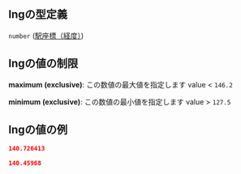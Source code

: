 ## lngの型定義

`number` ([駅座標（経度）](data-properties-駅リスト-items-properties-駅座標経度.md))

## lngの値の制限

**maximum (exclusive)**: この数値の最大値を指定します value < `146.2`

**minimum (exclusive)**: この数値の最小値を指定します value > `127.5`

## lngの値の例

```json
140.726413
```

```json
140.45968
```
